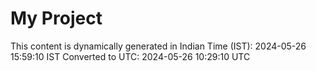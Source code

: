 # My Project

This content is dynamically generated in Indian Time (IST): 2024-05-26 15:59:10 IST
Converted to UTC: 2024-05-26 10:29:10 UTC
